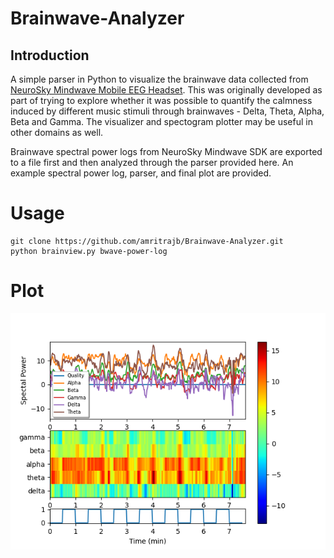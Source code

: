 # Brainwave-Analyzer
## Introduction
A simple parser in Python to visualize the brainwave data collected from [NeuroSky Mindwave Mobile EEG Headset](http://neurosky.com/biosensors/eeg-sensor/biosensors/). This was originally developed as part of trying to explore whether it was possible to quantify the calmness induced by different music stimuli through brainwaves - Delta, Theta, Alpha, Beta and Gamma. The visualizer and spectogram plotter may be useful in other domains as well.

Brainwave spectral power logs from NeuroSky Mindwave SDK are exported to a file first and then analyzed through the parser provided here. An example spectral power log, parser, and final plot are provided.

# Usage
```
git clone https://github.com/amritrajb/Brainwave-Analyzer.git
python brainview.py bwave-power-log
```
# Plot
![Spectrogram](myplot.png)
